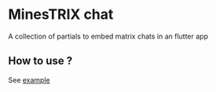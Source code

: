 # MinesTRIX chat

A collection of partials to embed matrix chats in an flutter app

## How to use ?

See [example](example/)